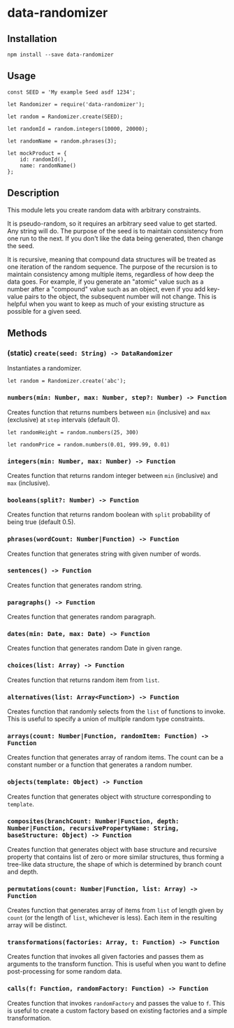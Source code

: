 # data-randomizer

## Installation

`npm install --save data-randomizer`

## Usage

```
const SEED = 'My example Seed asdf 1234';

let Randomizer = require('data-randomizer');

let random = Randomizer.create(SEED);

let randomId = random.integers(10000, 20000);

let randomName = random.phrases(3);

let mockProduct = {
    id: randomId(),
    name: randomName()
};
```

## Description

This module lets you create random data with arbitrary constraints.

It is pseudo-random, so it requires an arbitrary seed value to get started. Any string will do.
The purpose of the seed is to maintain consistency from one run to the next.
If you don't like the data being generated, then change the seed.

It is recursive, meaning that compound data structures will be treated as one iteration of the random sequence.
The purpose of the recursion is to maintain consistency among multiple items, regardless of how deep the data goes.
For example, if you generate an "atomic" value such as a number after a "compound" value such as an object,
even if you add key-value pairs to the object, the subsequent number will not change.
This is helpful when you want to keep as much of your existing structure as possible for a given seed.

## Methods

### (static) `create(seed: String) -> DataRandomizer`

Instantiates a randomizer.

`let random = Randomizer.create('abc');`

### `numbers(min: Number, max: Number, step?: Number) -> Function`

Creates function that returns numbers between `min` (inclusive) and `max` (exclusive)
at `step` intervals (default 0).

`let randomHeight = random.numbers(25, 300)`

`let randomPrice = random.numbers(0.01, 999.99, 0.01)`

### `integers(min: Number, max: Number) -> Function`

Creates function that returns random integer between `min` (inclusive) and `max` (inclusive).

### `booleans(split?: Number) -> Function`

Creates function that returns random boolean with `split` probability of being true (default 0.5).

### `phrases(wordCount: Number|Function) -> Function`

Creates function that generates string with given number of words.

### `sentences() -> Function`

Creates function that generates random string.

### `paragraphs() -> Function`

Creates function that generates random paragraph.

### `dates(min: Date, max: Date) -> Function`

Creates function that generates random Date in given range.

### `choices(list: Array) -> Function`

Creates function that returns random item from `list`.

### `alternatives(list: Array<Function>) -> Function`

Creates function that randomly selects from the `list` of functions to invoke.
This is useful to specify a union of multiple random type constraints.

### `arrays(count: Number|Function, randomItem: Function) -> Function`

Creates function that generates array of random items.
The count can be a constant number or a function that generates a random number.

### `objects(template: Object) -> Function`

Creates function that generates object with structure corresponding to `template`.

### `composites(branchCount: Number|Function, depth: Number|Function, recursivePropertyName: String, baseStructure: Object) -> Function`

Creates function that generates object with base structure and recursive property that contains list of zero or more similar structures,
thus forming a tree-like data structure, the shape of which is determined by branch count and depth.

### `permutations(count: Number|Function, list: Array) -> Function`

Creates function that generates array of items from `list` of length given by `count`
(or the length of `list`, whichever is less).
Each item in the resulting array will be distinct.

### `transformations(factories: Array, t: Function) -> Function`

Creates function that invokes all given factories and passes them as arguments to the transform function.
This is useful when you want to define post-processing for some random data.

### `calls(f: Function, randomFactory: Function) -> Function`

Creates function that invokes `randomFactory` and passes the value to `f`.
This is useful to create a custom factory based on existing factories and a simple transformation.
